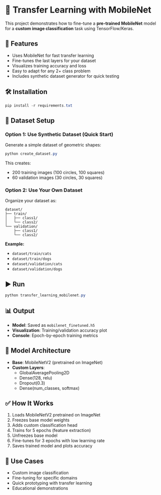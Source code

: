 # 🦾 Transfer Learning with MobileNet

This project demonstrates how to fine-tune a **pre-trained MobileNet** model for a **custom image classification** task using TensorFlow/Keras.

## 🚀 Features
- Uses MobileNet for fast transfer learning
- Fine-tunes the last layers for your dataset
- Visualizes training accuracy and loss
- Easy to adapt for any 2+ class problem
- Includes synthetic dataset generator for quick testing

## 🛠️ Installation

```powershell
pip install -r requirements.txt
```

## 📂 Dataset Setup

### Option 1: Use Synthetic Dataset (Quick Start)
Generate a simple dataset of geometric shapes:

```powershell
python create_dataset.py
```

This creates:
- 200 training images (100 circles, 100 squares)
- 60 validation images (30 circles, 30 squares)

### Option 2: Use Your Own Dataset
Organize your dataset as:
```
dataset/
├── train/
│   ├── class1/
│   └── class2/
└── validation/
    ├── class1/
    └── class2/
```

**Example:**
- `dataset/train/cats`
- `dataset/train/dogs`
- `dataset/validation/cats`
- `dataset/validation/dogs`

## ▶️ Run

```powershell
python transfer_learning_mobilenet.py
```

## 📊 Output

- **Model**: Saved as `mobilenet_finetuned.h5`
- **Visualization**: Training/validation accuracy plot
- **Console**: Epoch-by-epoch training metrics

## 🧰 Model Architecture

- **Base**: MobileNetV2 (pretrained on ImageNet)
- **Custom Layers**:
  - GlobalAveragePooling2D
  - Dense(128, relu)
  - Dropout(0.3)
  - Dense(num_classes, softmax)

## ✅ How It Works

1. Loads MobileNetV2 pretrained on ImageNet
2. Freezes base model weights
3. Adds custom classification head
4. Trains for 5 epochs (feature extraction)
5. Unfreezes base model
6. Fine-tunes for 3 epochs with low learning rate
7. Saves trained model and plots accuracy

## 🎯 Use Cases

- Custom image classification
- Fine-tuning for specific domains
- Quick prototyping with transfer learning
- Educational demonstrations